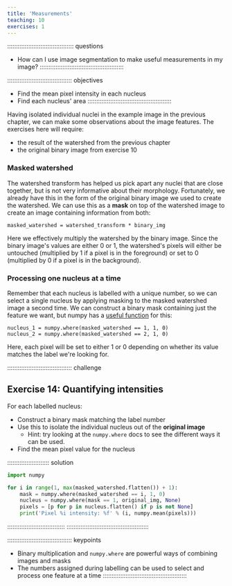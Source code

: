 ```yaml
---
title: 'Measurements'
teaching: 10
exercises: 1
---
```


:::::::::::::::::::::::::::::::::::::: questions 
- How can I use image segmentation to make useful measurements in my image?
::::::::::::::::::::::::::::::::::::::::::::::::

::::::::::::::::::::::::::::::::::::: objectives
- Find the mean pixel intensity in each nucleus
- Find each nucleus' area
::::::::::::::::::::::::::::::::::::::::::::::::

Having isolated individual nuclei in the example image in the previous chapter, we
can make some observations about the image features. The exercises here will
require:

- the result of the watershed from the previous chapter
- the original binary image from exercise 10

### Masked watershed

The watershed transform has helped us pick apart any nuclei that are close
together, but is not very informative about their morphology. Fortunately,
we already have this in the form of the original binary image we used to
create the watershed. We can use this as a **mask** on top of the watershed
image to create an image containing information from both:

    masked_watershed = watershed_transform * binary_img

Here we effectively multiply the watershed by the binary image. Since the
binary image's values are either 0 or 1, the watershed's pixels will either
be untouched (multiplied by 1 if a pixel is in the foreground) or set to 0
(multiplied by 0 if a pixel is in the background).

### Processing one nucleus at a time

Remember that each nucleus is labelled with a unique number, so we can select a
single nucleus by applying masking to the masked watershed image a second time.
We can construct a binary mask containing just the feature we want, but numpy
has a [useful function](https://numpy.org/doc/stable/reference/generated/numpy.where.html)
for this:

    nucleus_1 = numpy.where(masked_watershed == 1, 1, 0)
    nucleus_2 = numpy.where(masked_watershed == 2, 1, 0)

Here, each pixel will be set to either 1 or 0 depending on whether its value
matches the label we're looking for.

::::::::::::::::::::::::::::::::::::: challenge 
## Exercise 14: Quantifying intensities

For each labelled nucleus:

- Construct a binary mask matching the label number
- Use this to isolate the individual nucleus out of the **original image**
  - Hint: try looking at the `numpy.where` docs to see the different ways
    it can be used.
- Find the mean pixel value for the nucleus

:::::::::::::::::::::::: solution
```python
import numpy

for i in range(1, max(masked_watershed.flatten()) + 1):
    mask = numpy.where(masked_watershed == i, 1, 0)
    nucleus = numpy.where(mask == 1, original_img, None)
    pixels = [p for p in nucleus.flatten() if p is not None]
    print('Pixel %i intensity: %f' % (i, numpy.mean(pixels)))
```
:::::::::::::::::::::::::::::::::
:::::::::::::::::::::::::::::::::::::::::::::::

::::::::::::::::::::::::::::::::::::: keypoints 
- Binary multiplication and `numpy.where` are powerful ways of combining images and masks
- The numbers assigned during labelling can be used to select and process one feature at a time
::::::::::::::::::::::::::::::::::::::::::::::::
